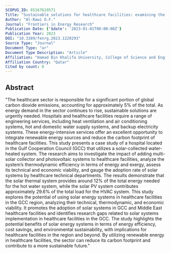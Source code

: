 ```yaml
---
SCOPUS_ID: 85167619571
Title: "Sustainable solutions for healthcare facilities: examining the viability of solar energy systems"
Author: "Al-Rawi O.F."
Journal: "Frontiers in Energy Research"
Publication Date: {'$date': '2023-01-01T00:00:00Z'}
Publication Year: 2023
DOI: "10.3389/fenrg.2023.1220293"
Source Type: "Journal"
Document Type: "ar"
Document Type Description: "Article"
Affiliation: "Hamad Bin Khalifa University, College of Science and Engineering"
Affiliation Country: "Qatar"
Cited by count: 0
---
```


## Abstract
"The healthcare sector is responsible for a significant portion of global carbon dioxide emissions, accounting for approximately 5% of the total. As energy demand in the sector continues to rise, sustainable solutions are urgently needed. Hospitals and healthcare facilities require a range of engineering services, including heat ventilation and air conditioning systems, hot and domestic water supply systems, and backup electricity systems. These energy-intensive services offer an excellent opportunity to integrate renewable energy sources and reduce the carbon footprint of healthcare facilities. This study presents a case study of a hospital located in the Gulf Cooperation Council (GCC) that utilizes a solar-collected water-heated system. The research aims to investigate the impact of adding multi-solar collector and photovoltaic systems to healthcare facilities, analyze the system’s thermodynamic efficiency in terms of energy and exergy, assess its technical and economic viability, and gauge the adoption rate of solar systems by healthcare technical departments. The results demonstrate that the solar thermal system provides around 12% of the total energy needed for the hot water system, while the solar PV system contributes approximately 29.6% of the total load for the HVAC system. This study explores the potential of using solar energy systems in healthcare facilities in the GCC region, analyzing their technical, thermodynamic, and economic viability. It promotes the adoption of solar systems in GCC and Middle East healthcare facilities and identifies research gaps related to solar systems implementation in healthcare facilities in the GCC. The study highlights the potential benefits of solar energy systems in terms of energy efficiency, cost savings, and environmental sustainability, with implications for healthcare facilities in the region and beyond. By utilizing renewable energy in healthcare facilities, the sector can reduce its carbon footprint and contribute to a more sustainable future."
